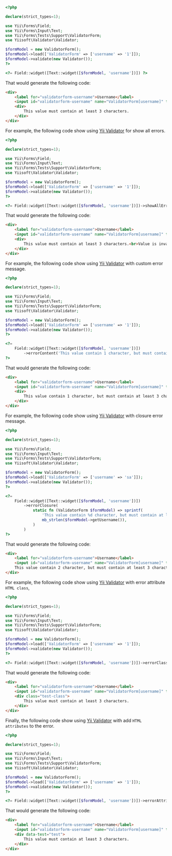 ```php
<?php

declare(strict_types=1);

use Yii\Forms\Field;
use Yii\Forms\Input\Text;
use Yii\Forms\Tests\Support\ValidatorForm;
use Yiisoft\Validator\Validator;

$formModel = new ValidatorForm();
$formModel->load(['ValidatorForm' => ['username' => '1']]);
$formModel->validate(new Validator());
?>

<?= Field::widget([Text::widget([$formModel, 'username'])]) ?>
```

That would generate the following code:

```html
<div>
    <label for="validatorform-username">Username</label>
    <input id="validatorform-username" name="ValidatorForm[username]" type="text" value="1" maxlength="10" required minlength="3" pattern="^[a-z]+$">
    <div>
        This value must contain at least 3 characters.
    </div>
</div>
```

For example, the following code show using [Yii Validator](https://github.com/yiisoft/validator) for show all errors.

```php
<?php

declare(strict_types=1);

use Yii\Forms\Field;
use Yii\Forms\Input\Text;
use Yii\Forms\Tests\Support\ValidatorForm;
use Yiisoft\Validator\Validator;

$formModel = new ValidatorForm();
$formModel->load(['ValidatorForm' => ['username' => '1']]);
$formModel->validate(new Validator());
?>

<?= Field::widget([Text::widget([$formModel, 'username'])])->showAllErrors() ?>
```

That would generate the following code:

```html
<div>
    <label for="validatorform-username">Username</label>
    <input id="validatorform-username" name="ValidatorForm[username]" type="text" value="1" maxlength="10" required minlength="3" pattern="^[a-z]+$">
    <div>
        This value must contain at least 3 characters.<br>Value is invalid.
    </div>
</div>
```

For example, the following code show using [Yii Validator](https://github.com/yiisoft/validator) with custom error message.

```php
<?php

declare(strict_types=1);

use Yii\Forms\Field;
use Yii\Forms\Input\Text;
use Yii\Forms\Tests\Support\ValidatorForm;
use Yiisoft\Validator\Validator;

$formModel = new ValidatorForm();
$formModel->load(['ValidatorForm' => ['username' => '1']]);
$formModel->validate(new Validator());
?>

<?= 
    Field::widget([Text::widget([$formModel, 'username'])])
        ->errorContent('This value contain 1 character, but must contain at least 3 characters.')
?>
```

That would generate the following code:

```html
<div>
    <label for="validatorform-username">Username</label>
    <input id="validatorform-username" name="ValidatorForm[username]" type="text" value="1" maxlength="10" required minlength="3" pattern="^[a-z]+$">
    <div>
        This value contain 1 character, but must contain at least 3 characters.
    </div>
</div>
```

For example, the following code show using [Yii Validator](https://github.com/yiisoft/validator) with closure error message.

```php
<?php

declare(strict_types=1);

use Yii\Forms\Field;
use Yii\Forms\Input\Text;
use Yii\Forms\Tests\Support\ValidatorForm;
use Yiisoft\Validator\Validator;

$formModel = new ValidatorForm();
$formModel->load(['ValidatorForm' => ['username' => 'sa']]);
$formModel->validate(new Validator());
?>

<?= 
    Field::widget([Text::widget([$formModel, 'username'])])
        ->errorClosure(
            static fn (ValidatorForm $formModel) => sprintf(
                'This value contain %d character, but must contain at least 3 characters.',
                mb_strlen($formModel->getUsername()),
            )
        )
?>
```

That would generate the following code:

```html
<div>
    <label for="validatorform-username">Username</label>
    <input id="validatorform-username" name="ValidatorForm[username]" type="text" value="sa" maxlength="10" required minlength="3" pattern="^[a-z]+$">
    This value contain 2 character, but must contain at least 3 characters.
</div>
```

For example, the following code show using [Yii Validator](https://github.com/yiisoft/validator) with error attribute `HTML class`,

```php
<?php

declare(strict_types=1);

use Yii\Forms\Field;
use Yii\Forms\Input\Text;
use Yii\Forms\Tests\Support\ValidatorForm;
use Yiisoft\Validator\Validator;

$formModel = new ValidatorForm();
$formModel->load(['ValidatorForm' => ['username' => '1']]);
$formModel->validate(new Validator());
?>

<?= Field::widget([Text::widget([$formModel, 'username'])])->errorClass('test-class') ?>
```	

That would generate the following code:

```html
<div>
    <label for="validatorform-username">Username</label>
    <input id="validatorform-username" name="ValidatorForm[username]" type="text" value="1" maxlength="10" required minlength="3" pattern="^[a-z]+$">
    <div class="test-class">
        This value must contain at least 3 characters.
    </div>
</div>
```

Finally, the following code show using [Yii Validator](https://github.com/yiisoft/validator) with add `HTML attributes` to the error.

```php
<?php

declare(strict_types=1);

use Yii\Forms\Field;
use Yii\Forms\Input\Text;
use Yii\Forms\Tests\Support\ValidatorForm;
use Yiisoft\Validator\Validator;

$formModel = new ValidatorForm();
$formModel->load(['ValidatorForm' => ['username' => '1']]);
$formModel->validate(new Validator());
?>

<?= Field::widget([Text::widget([$formModel, 'username'])])->errorAttributes(['data-test' => 'test']) ?>
```

That would generate the following code:

```html
<div>
    <label for="validatorform-username">Username</label>
    <input id="validatorform-username" name="ValidatorForm[username]" type="text" value="1" maxlength="10" required minlength="3" pattern="^[a-z]+$">
    <div data-test="test">
        This value must contain at least 3 characters.
    </div>
</div>
```
